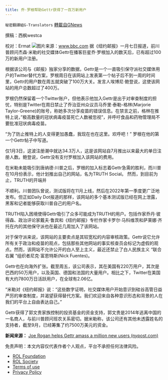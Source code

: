 ```yaml
---
title: 乔·罗根帮助Gettr获得了一百万新用户
---
```

`秘密翻譯組G-Translators` [轉載自GNews](https://gnews.org/zh-hans/1834260/)

撰稿：西枫westca

校对：Ermat
![](https://assets.gnews.org/wp-content/uploads/2022/01/112375953_gettyimages-147972165.jpg)图片来源：www.bbc.com
据《纽约邮报》一月七日报道，前川普顾问杰森·米勒的社交媒体Gettr在播客巨星乔·罗根加入的数天后，已有超过100万的新用户注册。

根据该公司与《邮报》独家分享的数据，Gettr是一个一直吸引保守派社交媒体用户的Twitter替代方案，罗根周日在该网站上发表第一个帖子后不到一周的时间里，Gettr的用户数在周五就突破了100万大关。发言人埃博尼·鲍登说，这使该网站的用户总数超过了400万。

罗根仍然保留着一个Twitter账户，但他表示他加入Gettr是出于对审查制度的担忧，特别是Twitter在周日禁止了乔治亚州众议员马乔里·泰勒-格林(Marjorie Taylor-Greene)的账号，称她多次分享疫苗的错误信息。在禁言之前，格林在推特上说，”极高数量的冠状病毒疫苗死亡人数被忽视”，并呼吁食品和药物管理局不要批准冠状病毒疫苗。

“为了防止推特上的人变得更加愚蠢，我现在也在这里。欢呼吧！” 罗根在他的第一个Gettr帖子中写道。

仅1月3日，这波注册潮中就达34.3万人，这是该网站自7月推出以来最大的单日注册人数。鲍登说，Gettr没有支付罗根加入该网站的费用。

在米勒未能吸引到唐纳德·川普之后，罗根的加入标志着Gettr急需的胜利，而川普在10月份表示，他计划推出自己的网站，名为TRUTH Social。 然而，到目前为止，TRUTH的开端并

不顺利。川普团队曾说，测试版将在11月上线，然后在2022年第一季度更广泛地发布。但正如Daily Dot报道的那样，该网站的多个基本测试版已经在网上泄露，黑客和记者能够获取川普自己的用户名。

TRUTH陷入困境使得Gettr吸引了众多可能成为TRUTH的用户。包括作家乔丹·彼得森、政治评论家戴夫·鲁宾和《纽约邮报》专栏作家卡罗尔·马科维茨和萨莱娜·齐托在内的其他保守派也在最近几周加入了该网站。

对于保守派来说，该网站的主要卖点是其较宽松的内容审核政策。Gettr说它允许所有关于政治和疫苗的观点，包括那些其他网站的事实核查员会标记为虚假的观点。然而，该网站不允许公开的白人至上主义，最近还禁止了白人民族主义 “联合右翼 “组织者尼克·富恩特斯(Nick Fuentes)。

Gettr也在向海外扩张。截至周五，该公司表示，其在美国有220万用户，其次是巴西的50万用户，以及英国、德国和法国的大量用户。相比之下，Twitter在美国有大约7800万日活跃用户，在全球有2.06亿。

“米勒对《纽约邮报》说：“这些数字证明，社交媒体用户开始意识到硅谷高管日益严厉的审查制度，并渴望获得替代方案。我们欢迎来自各种意识形态和背景的人在我们的平台上自由表达自己。”

Gettr获得了郭文贵家族控制的投资基金的资金支持，郭文贵是2014年逃离中国的一名商人，与前川普顾问班农关系密切。据米勒称，该公司还有其他未透露姓名的支持者，截至9月，已经筹集了约7500万美元的资金。

**新闻来源：** [Joe Rogan helps Gettr amass a million new users (nypost.com)](https://nypost.com/2022/01/07/joe-rogan-helps-gettr-amass-a-million-new-users/)

 

免责声明：本文内容仅代表作者个人观点，平台不承担任何法律风险。

- [ROL Foundation](https://rolfoundation.org/)
- [ROL Society](https://rolsociety.org/)
- [Terms of use](https://gnews.org/terms-of-use-3/)
- [Privacy Policy](https://gnews.org/privacy-policy/)
